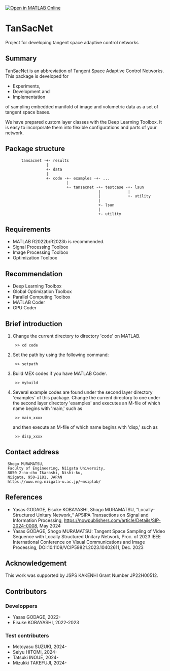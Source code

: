 [![Open in MATLAB Online](https://www.mathworks.com/images/responsive/global/open-in-matlab-online.svg)](https://matlab.mathworks.com/open/github/v1?repo=msiplab/TanSacNet) 

# TanSacNet
Project for developing tangent space adaptive control networks

## Summary

TanSacNet is an abbreviation of Tangent Space Adaptive Control Networks. 
This package is developed for

* Experiments,
* Development and
* Implementation

of sampling embedded manifold of image and volumetric data as a set of 
tangent space bases.

We have prepared custom layer classes with the Deep Learning Toolbox. 
It is easy to incorporate them into flexible configurations and 
parts of your network.

## Package structure
               
           tansacnet -+- results
                      |
                      +- data
                      |
                      +- code -+- examples -+- ...
                               |
                               +- tansacnet -+- testcase -+- lsun
                                             |            |
                                             |            +- utility 
                                             |
                                             +- lsun
                                             |
                                             +- utility       

## Requirements
 
 * MATLAB R2022b/R2023b is recommended.
 * Signal Processing Toolbox
 * Image Processing Toolbox
 * Optimization Toolbox

## Recommendation
 
 * Deep Learning Toolbox
 * Global Optimization Toolbox 
 * Parallel Computing Toolbox
 * MATLAB Coder
 * GPU Coder

## Brief introduction
 
1. Change the current directory to directory 'code' on MATLAB.
    
        >> cd code

2. Set the path by using the following command:

        >> setpath

3. Build MEX codes if you have MATLAB Coder.

        >> mybuild

4. Several example codes are found under the second layer directory 
   'examples' of this package. Change the current directory to one under 
   the second layer directory 'examples' and executes an M-file of 
   which name begins with 'main,' such as
 
        >> main_xxxx
 
   and then execute an M-file of which name begins with 'disp,' such as
 
        >> disp_xxxx
 
## Contact address
 
     Shogo MURAMATSU,
     Faculty of Engineering, Niigata University,
     8050 2-no-cho Ikarashi, Nishi-ku,
     Niigata, 950-2181, JAPAN
     https://www.eng.niigata-u.ac.jp/~msiplab/
 
## References

* Yasas GODAGE, Eisuke KOBAYASHI, Shogo MURAMATSU, “Locally-Structured Unitary Network,“ APSIPA Transactions on Signal and Information Processing, https://nowpublishers.com/article/Details/SIP-2024-0008, May 2024
* Yasas GODAGE, Shogo MURAMATSU: Tangent Space Sampling of Video Sequence with Locally Structured Unitary Network, Proc. of 2023 IEEE International Conference on Visual Communications and Image Processing, DOI:10.1109/VCIP59821.2023.10402611, Dec. 2023
 
## Acknowledgement
 
This work was supported by JSPS KAKENHI Grant Number JP22H00512.
 
## Contributors

### Developpers
* Yasas GODAGE,  2022-
* Eisuke KOBAYASHI, 2022-2023
 
### Test contributers
* Motoyasu SUZUKI, 2024-
* Seiyu HITOMI, 2024-
* Tatsuki INOUE, 2024-
* Mizukki TAKEFUJI, 2024-

